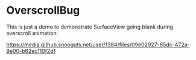# OverscrollBug

This is just a demo to demonstrate SurfaceView going blank during overscroll animation: 


https://media.github.snooguts.net/user/1384/files/09e02927-65dc-472a-9e00-b62ec110f2df

